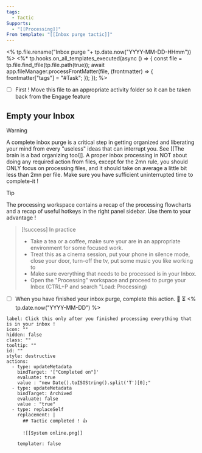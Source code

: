 ```yaml
---
tags:
  - Tactic
Supports:
  - "[[Processing]]"
From template: "[[Inbox purge tactic]]"
---
```

<% tp.file.rename("Inbox purge "+ tp.date.now("YYYY-MM-DD-HHmm")) %>
<%* tp.hooks.on_all_templates_executed(async () => {
  const file = tp.file.find_tfile(tp.file.path(true));
  await app.fileManager.processFrontMatter(file, (frontmatter) => {
    frontmatter["tags"] = "#Task";
  });
}); 
%>

- [ ] First ! Move this file to an appropriate activity folder so it can be taken back from the Engage feature
## Empty your Inbox

> [!warning] 
> A complete inbox purge is a critical step in getting organized and liberating your mind from every "useless" ideas that can interrupt you. See [[The brain is a bad organizing tool]]. 
> A proper inbox processing in NOT about doing any required action from files, except for the 2mn rule, you should ONLY focus on processing files, and it should take on average a little bit less than 2mn per file. Make sure you have sufficient uninterrupted time to complete-it !

> [!tip] 
> The processing workspace contains a recap of the processing flowcharts and a recap of useful hotkeys in the right panel sidebar. Use them to your advantage !

> [!success] In practice
> - Take a tea or a coffee, make sure your are in an appropriate environment for some focused work. 
> - Treat this as a cinema session, put your phone in silence mode, close your door, turn-off the tv, put some music you like working to
> - Make sure everything that needs to be processed is in your Inbox.
> - Open the "Processing" workspace and proceed to purge your Inbox (CTRL+P and search "Load: Processing)

- [ ] When you have finished your inbox purge, complete this action. 🔺 ⏳ <% tp.date.now("YYYY-MM-DD") %>


```meta-bind-button
label: Click this only after you finished processing everything that is in your inbox !
icon: ""
hidden: false
class: ""
tooltip: ""
id: ""
style: destructive
actions:
  - type: updateMetadata
    bindTarget: '["Completed on"]'
    evaluate: true
    value : "new Date().toISOString().split('T')[0];" 
  - type: updateMetadata
    bindTarget: Archived
    evaluate: false
    value : "true" 
  - type: replaceSelf
    replacement: |
      ## Tactic completed ! 👍 
      
      ![[System online.png]]
      
    templater: false
```

